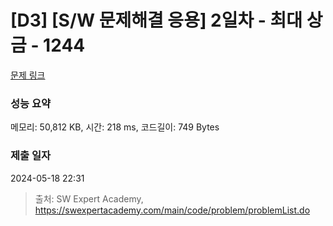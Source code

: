 # [D3] [S/W 문제해결 응용] 2일차 - 최대 상금 - 1244 

[문제 링크](https://swexpertacademy.com/main/code/problem/problemDetail.do?contestProbId=AV15Khn6AN0CFAYD) 

### 성능 요약

메모리: 50,812 KB, 시간: 218 ms, 코드길이: 749 Bytes

### 제출 일자

2024-05-18 22:31



> 출처: SW Expert Academy, https://swexpertacademy.com/main/code/problem/problemList.do